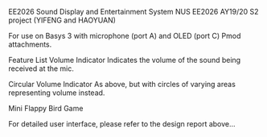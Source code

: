 EE2026 Sound Display and Entertainment System
NUS EE2026 AY19/20 S2 project (YIFENG and HAOYUAN)

For use on Basys 3 with microphone (port A) and OLED (port C) Pmod attachments.


Feature List
Volume Indicator
Indicates the volume of the sound being received at the mic.

Circular Volume Indicator
As above, but with circles of varying areas representing volume instead.

Mini Flappy Bird Game

For detailed user interface, please refer to the design report above...